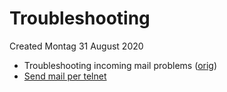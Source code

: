 # Troubleshooting
Created Montag 31 August 2020


* Troubleshooting incoming mail problems ([orig](https://wiki.zimbra.com/wiki/Incoming_Mail_Problems))
* [Send mail per telnet](https://www.wikihow.com/Send-Email-Using-Telnet)



